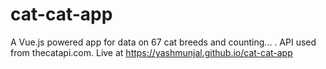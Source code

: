# cat-cat-app
A Vue.js powered app for data on 67 cat breeds and counting... . API used from thecatapi.com. Live at https://yashmunjal.github.io/cat-cat-app
